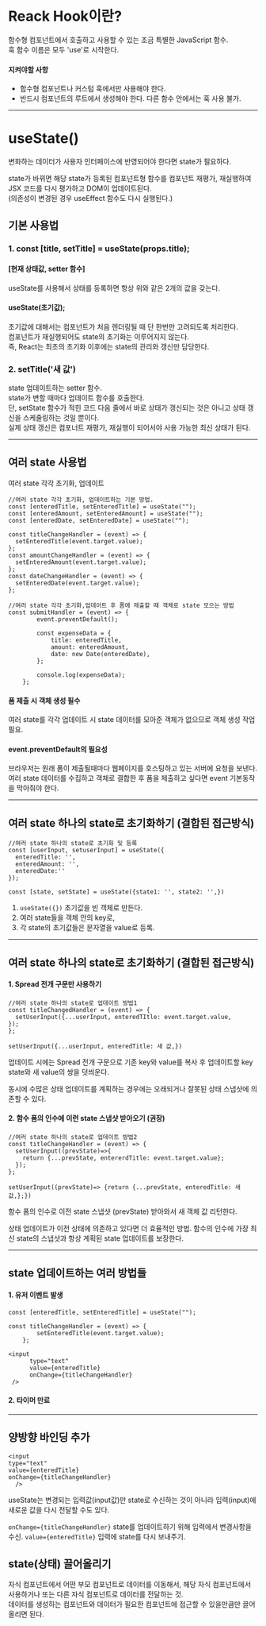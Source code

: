 # Reack Hook이란?

함수형 컴포넌트에서 호출하고 사용할 수 있는 조금 특별한 JavaScript 함수.  
훅 함수 이름은 모두 'use'로 시작한다.

#### 지켜야할 사항

- 함수형 컴포넌트나 커스텀 훅에서만 사용해야 한다.
- 반드시 컴포넌트의 루트에서 생성해야 한다. 다른 함수 안에서는 훅 사용 불가.

---

# useState()

변화하는 데이터가 사용자 인터페이스에 반영되어야 한다면 state가 필요하다.

state가 바뀌면 해당 state가 등록된 컴포넌트형 함수를 컴포넌트 재평가, 재실행하여  
JSX 코드를 다시 평가하고 DOM이 업데이트된다.  
(의존성이 변경된 경우 useEffect 함수도 다시 실행된다.)

## 기본 사용법

### 1. const [title, setTitle] = useState(props.title);

#### [현재 상태값, setter 함수]

useState를 사용해서 상태를 등록하면 항상 위와 같은 2개의 값을 갖는다.

#### useState(초기값);

초기값에 대해서는 컴포넌트가 처음 렌더링될 때 단 한번만 고려되도록 처리한다.  
 컴포넌트가 재실행되어도 state의 초기화는 이루어지지 않는다.  
 즉, React는 최초의 초기화 이후에는 state의 관리와 갱신만 담당한다.

### 2. setTitle('새 값')

state 업데이트하는 setter 함수.  
 state가 변할 때마다 업데이트 함수를 호출한다.  
 단, setState 함수가 적힌 코드 다음 줄에서 바로 상태가 갱신되는 것은 아니고 상태 갱신을 스케줄링하는 것일 뿐이다.  
 실제 상태 갱신은 컴포너트 재평가, 재실행이 되어서야 사용 가능한 최신 상태가 된다.

---

## 여러 state 사용법

여러 state 각각 초기화, 업데이트

```JSX
//여러 state 각각 초기화, 업데이트하는 기본 방법.
const [enteredTitle, setEnteredTitle] = useState("");
const [enteredAmount, setEnteredAmount] = useState("");
const [enteredDate, setEnteredDate] = useState("");

const titleChangeHandler = (event) => {
  setEnteredTitle(event.target.value);
};
const amountChangeHandler = (event) => {
  setEnteredAmount(event.target.value);
};
const dateChangeHandler = (event) => {
  setEnteredDate(event.target.value);
};

//여러 state 각각 초기화,업데이트 후 폼에 제출할 때 객체로 state 모으는 방법
const submitHandler = (event) => {
		event.preventDefault();

		const expenseData = {
			title: enteredTitle,
			amount: enteredAmount,
			date: new Date(enteredDate),
		};

		console.log(expenseData);
	};
```

#### 폼 제출 시 객체 생성 필수

여러 state를 각각 업데이트 시 state 데이터를 모아준 객체가 없으므로 객체 생성 작업 필요.

#### event.preventDefault의 필요성

브라우저는 원래 폼이 제출될때마다 웹페이지를 호스팅하고 있는 서버에 요청을 보낸다.  
여러 state 데이터를 수집하고 객체로 결합한 후 폼을 제출하고 싶다면 event 기본동작을 막아줘야 한다.

---

## 여러 state 하나의 state로 초기화하기 (결합된 접근방식)

```JSX
//여러 state 하나의 state로 초기화 및 등록
const [userInput, setuserInput] = useState({
  enteredTitle: '',
  enteredAmount: '',
  enteredDate:''
});
```

`const [state, setState] = useState({state1: '', state2: '',})`

1. `useState({})` 초기값을 빈 객체로 만든다.
2. 여러 state들을 객체 안의 key로,
3. 각 state의 초기값들은 문자열을 value로 등록.

---

## 여러 state 하나의 state로 초기화하기 (결합된 접근방식)

#### 1. Spread 전개 구문만 사용하기

```JSX
//여러 state 하나의 state로 업데이트 방법1
const titleChangedHandler = (event) => {
  setUserInput({...userInput, enteredTItle: event.target.value,
});
};
```

`setUserInput({...userInput, enteredTitle: 새 값,})`

업데이트 시에는 Spread 전개 구문으로 기존 key와 value를 복사 후 업데이트할 key state와 새 value의 쌍을 덧씌운다.

동시에 수많은 상태 업데이트를 계획하는 경우에는 오래되거나 잘못된 상태 스냅샷에 의존할 수 있다.

#### 2. 함수 폼의 인수에 이런 state 스냅샷 받아오기 (권장)

```JSX
//여러 state 하나의 state로 업데이트 방법2
const titleChangeHandler = (event) => {
  setUserInput((prevState)=>{
    return {...prevState, entererdTitle: event.target.value};
  });
};
```

`setUserInput((prevState)=> {return {...prevState, enteredTitle: 새 값,};})`

함수 폼의 인수로 이전 state 스냅샷 (prevState) 받아와서 새 객체 값 리턴한다.

상태 업데이트가 이전 상태에 의존하고 있다면 더 효율적인 방법.
함수의 인수에 가장 최신 state의 스냅샷과 항상 계획된 state 업데이트를 보장한다.

---

## state 업데이트하는 여러 방법들

#### 1. 유저 이벤트 발생

```JSX
const [enteredTitle, setEnteredTitle] = useState("");

const titleChangeHandler = (event) => {
		setEnteredTitle(event.target.value);
	};

<input
      type="text"
      value={enteredTitle}
      onChange={titleChangeHandler}
 />
```

#### 2. 타이머 만료

---

## 양방향 바인딩 추가

```JSX
<input
type="text"
value={enteredTitle}
onChange={titleChangeHandler}
  />
```

useState는 변경되는 입력값(input값)만 state로 수신하는 것이 아니라 입력(input)에 새로운 값을 다시 전달할 수도 있다.

`onChange={titleChangeHandler}` state를 업데이트하기 위해 입력에서 변경사항을 수신.
`value={enteredTitle}` 입력에 state를 다시 보내주기.

## state(상태) 끌어올리기

자식 컴포넌트에서 어떤 부모 컴포넌트로 데이터를 이동해서, 해당 자식 컴포넌트에서 사용하거나 또는 다른 자식 컴포넌트로 데이터를 전달하는 것.  
데이터를 생성하는 컴포넌트와 데이터가 필요한 컴포넌트에 접근할 수 있을만큼만 끌어올리면 된다.
